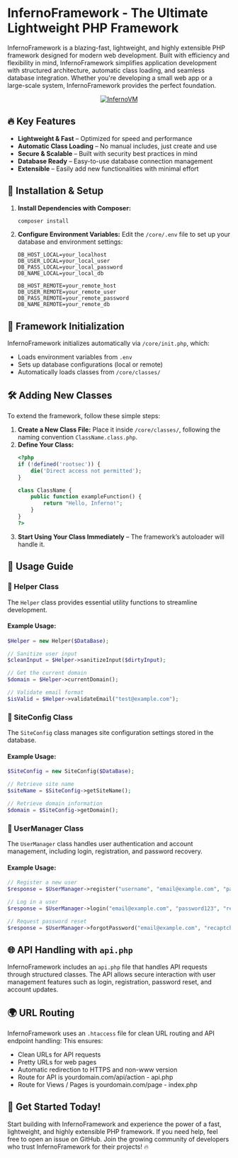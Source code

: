 # InfernoFramework - The Ultimate Lightweight PHP Framework

InfernoFramework is a blazing-fast, lightweight, and highly extensible PHP framework designed for modern web development. Built with efficiency and flexibility in mind, InfernoFramework simplifies application development with structured architecture, automatic class loading, and seamless database integration. Whether you're developing a small web app or a large-scale system, InfernoFramework provides the perfect foundation.

<p align="center">
  <a href="https://infernovm.net">
    <img src="https://i.imgur.com/l5cRB9s.gif" alt="InfernoVM">
  </a>
</p>


## 🔥 Key Features
- **Lightweight & Fast** – Optimized for speed and performance
- **Automatic Class Loading** – No manual includes, just create and use
- **Secure & Scalable** – Built with security best practices in mind
- **Database Ready** – Easy-to-use database connection management
- **Extensible** – Easily add new functionalities with minimal effort

## 🚀 Installation & Setup
1. **Install Dependencies with Composer:**
   ```sh
   composer install
   ```
2. **Configure Environment Variables:**
   Edit the `/core/.env` file to set up your database and environment settings:
   ```env
   DB_HOST_LOCAL=your_localhost
   DB_USER_LOCAL=your_local_user
   DB_PASS_LOCAL=your_local_password
   DB_NAME_LOCAL=your_local_db

   DB_HOST_REMOTE=your_remote_host
   DB_USER_REMOTE=your_remote_user
   DB_PASS_REMOTE=your_remote_password
   DB_NAME_REMOTE=your_remote_db
   ```

## 🔧 Framework Initialization
InfernoFramework initializes automatically via `/core/init.php`, which:
- Loads environment variables from `.env`
- Sets up database configurations (local or remote)
- Automatically loads classes from `/core/classes/`

## 🛠 Adding New Classes
To extend the framework, follow these simple steps:
1. **Create a New Class File:** Place it inside `/core/classes/`, following the naming convention `ClassName.class.php`.
2. **Define Your Class:**
   ```php
   <?php
   if (!defined('rootsec')) {
       die('Direct access not permitted');
   }

   class ClassName {
       public function exampleFunction() {
           return "Hello, Inferno!";
       }
   }
   ?>
   ```
3. **Start Using Your Class Immediately** – The framework’s autoloader will handle it.

## 📌 Usage Guide
### 🔹 Helper Class
The `Helper` class provides essential utility functions to streamline development.
#### Example Usage:
```php
$Helper = new Helper($DataBase);

// Sanitize user input
$cleanInput = $Helper->sanitizeInput($dirtyInput);

// Get the current domain
$domain = $Helper->currentDomain();

// Validate email format
$isValid = $Helper->validateEmail("test@example.com");
```

### 🔹 SiteConfig Class
The `SiteConfig` class manages site configuration settings stored in the database.
#### Example Usage:
```php
$SiteConfig = new SiteConfig($DataBase);

// Retrieve site name
$siteName = $SiteConfig->getSiteName();

// Retrieve domain information
$domain = $SiteConfig->getDomain();
```

### 🔹 UserManager Class
The `UserManager` class handles user authentication and account management, including login, registration, and password recovery.
#### Example Usage:
```php
// Register a new user
$response = $UserManager->register("username", "email@example.com", "password123", "recaptcha_token");

// Log in a user
$response = $UserManager->login("email@example.com", "password123", "recaptcha_token");

// Request password reset
$response = $UserManager->forgotPassword("email@example.com", "recaptcha_token");
```

## 🌐 API Handling with `api.php`
InfernoFramework includes an `api.php` file that handles API requests through structured classes. The API allows secure interaction with user management features such as login, registration, password reset, and account updates.

## 🌍 URL Routing
InfernoFramework uses an `.htaccess` file for clean URL routing and API endpoint handling:
This ensures:

- Clean URLs for API requests
- Pretty URLs for web pages
- Automatic redirection to HTTPS and non-www version
- Route for API is yourdomain.com/api/action - api.php
- Route for Views / Pages is yourdomain.com/page - index.php



## 🔗 Get Started Today!
Start building with InfernoFramework and experience the power of a fast, lightweight, and highly extensible PHP framework. If you need help, feel free to open an issue on GitHub. Join the growing community of developers who trust InfernoFramework for their projects! 🔥

